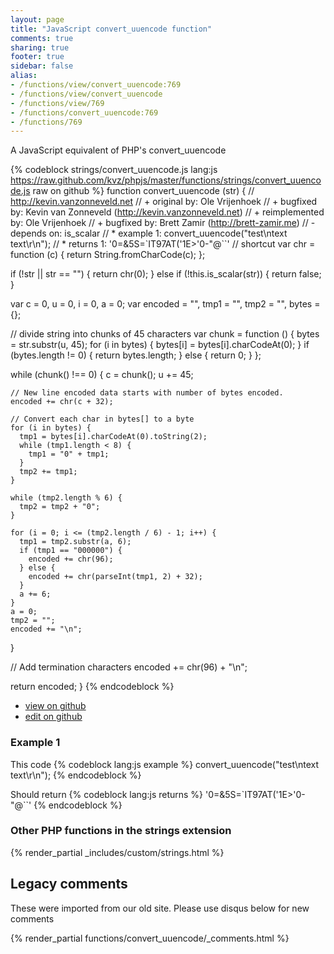 ```yaml
---
layout: page
title: "JavaScript convert_uuencode function"
comments: true
sharing: true
footer: true
sidebar: false
alias:
- /functions/view/convert_uuencode:769
- /functions/view/convert_uuencode
- /functions/view/769
- /functions/convert_uuencode:769
- /functions/769
---
```

<!-- Generated by Rakefile:build -->
A JavaScript equivalent of PHP's convert_uuencode

{% codeblock strings/convert_uuencode.js lang:js https://raw.github.com/kvz/phpjs/master/functions/strings/convert_uuencode.js raw on github %}
function convert_uuencode (str) {
  // http://kevin.vanzonneveld.net
  // +   original by: Ole Vrijenhoek
  // +   bugfixed by: Kevin van Zonneveld (http://kevin.vanzonneveld.net)
  // +   reimplemented by: Ole Vrijenhoek
  // +   bugfixed by: Brett Zamir (http://brett-zamir.me)
  // -    depends on: is_scalar
  // *     example 1: convert_uuencode("test\ntext text\r\n");
  // *     returns 1: '0=&5S=`IT97AT('1E>'0-"@``'
  // shortcut
  var chr = function (c) {
    return String.fromCharCode(c);
  };

  if (!str || str == "") {
    return chr(0);
  } else if (!this.is_scalar(str)) {
    return false;
  }

  var c = 0,
    u = 0,
    i = 0,
    a = 0;
  var encoded = "",
    tmp1 = "",
    tmp2 = "",
    bytes = {};

  // divide string into chunks of 45 characters
  var chunk = function () {
    bytes = str.substr(u, 45);
    for (i in bytes) {
      bytes[i] = bytes[i].charCodeAt(0);
    }
    if (bytes.length != 0) {
      return bytes.length;
    } else {
      return 0;
    }
  };

  while (chunk() !== 0) {
    c = chunk();
    u += 45;

    // New line encoded data starts with number of bytes encoded.
    encoded += chr(c + 32);

    // Convert each char in bytes[] to a byte
    for (i in bytes) {
      tmp1 = bytes[i].charCodeAt(0).toString(2);
      while (tmp1.length < 8) {
        tmp1 = "0" + tmp1;
      }
      tmp2 += tmp1;
    }

    while (tmp2.length % 6) {
      tmp2 = tmp2 + "0";
    }

    for (i = 0; i <= (tmp2.length / 6) - 1; i++) {
      tmp1 = tmp2.substr(a, 6);
      if (tmp1 == "000000") {
        encoded += chr(96);
      } else {
        encoded += chr(parseInt(tmp1, 2) + 32);
      }
      a += 6;
    }
    a = 0;
    tmp2 = "";
    encoded += "\n";
  }

  // Add termination characters
  encoded += chr(96) + "\n";

  return encoded;
}
{% endcodeblock %}

 - [view on github](https://github.com/kvz/phpjs/blob/master/functions/strings/convert_uuencode.js)
 - [edit on github](https://github.com/kvz/phpjs/edit/master/functions/strings/convert_uuencode.js)

### Example 1
This code
{% codeblock lang:js example %}
convert_uuencode("test\ntext text\r\n");
{% endcodeblock %}

Should return
{% codeblock lang:js returns %}
'0=&5S=`IT97AT('1E>'0-"@``'
{% endcodeblock %}


### Other PHP functions in the strings extension
{% render_partial _includes/custom/strings.html %}
## Legacy comments
These were imported from our old site. Please use disqus below for new comments
<div style="overflow-y: scroll; max-height: 500px;">
{% render_partial functions/convert_uuencode/_comments.html %}
</div>
